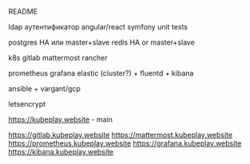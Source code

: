 README

ldap аутентификатор
angular/react
symfony
unit tests

postgres HA или master+slave
redis HA or master+slave

k8s
gitlab
mattermost
rancher

prometheus
grafana
elastic (cluster?) + fluentd + kibana

ansible + vargant/gcp

letsencrypt

https://kubeplay.website - main

https://gitlab.kubeplay.website
https://mattermost.kubeplay.website
https://prometheus.kubeplay.website
https://grafana.kubeplay.website
https://kibana.kubeplay.website